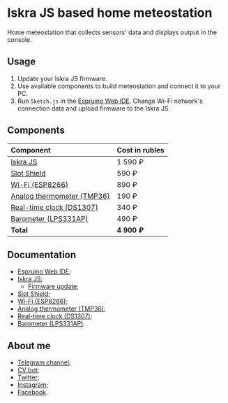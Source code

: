 # Iskra JS based home meteostation

Home meteostation that collects sensors' data and displays output in the console.

## Usage

1. Update your Iskra JS firmware.
2. Use available components to build meteostation and connect it to your PC.
3. Run `Sketch.js` in the [Espruino Web IDE](https://chrome.google.com/webstore/detail/espruino-web-ide/bleoifhkdalbjfbobjackfdifdneehpo). Change Wi-Fi network's connection data and upload firmware to the Iskra JS.

## Components
| Component                                                                           |   Cost in rubles   |
|:------------------------------------------------------------------------------------|:-------------------|
| [Iskra JS](http://amperka.ru/product/iskra-js)                                      | 1 590 ₽            |
| [Slot Shield](http://amperka.ru/product/arduino-troyka-slot-shield)                 | 590 ₽              |
| [Wi-Fi (ESP8266)](http://amperka.ru/product/troyka-wi-fi)                           | 890 ₽              |
| [Analog thermometer (TMP36)](http://amperka.ru/product/troyka-temperature-sensor)   | 190 ₽              |
| [Real-time clock (DS1307)](http://amperka.ru/product/troyka-rtc)                    | 340 ₽              |
| [Barometer (LPS331AP)](http://amperka.ru/product/troyka-barometer)                  | 490 ₽              |
| **Total**                                                                           | **4 900 ₽**        |

## Documentation

- [Espruino Web IDE](http://wiki.amperka.ru/js:ide);
- [Iskra JS](http://wiki.amperka.ru/js:iskra_js);
  - [Firmware update](http://wiki.amperka.ru/js:ide#обновление_прошивки);
- [Slot Shield](http://wiki.amperka.ru/продукты:troyka-slot-shield);
- [Wi-Fi (ESP8266)](http://wiki.amperka.ru/js:wifi);
- [Analog thermometer (TMP36)](http://wiki.amperka.ru/js:thermometer);
- [Real-time clock (DS1307)](http://wiki.amperka.ru/js:rtc);
- [Barometer (LPS331AP)](http://wiki.amperka.ru/js:barometer).

## About me
- [Telegram channel](http://t.me/semeonboboshko);
- [CV bot](http://t.me/BoboshkoRobot);
- [Twitter](http://twitter.com/semeonboboshko);
- [Instagram](http://instagram.com/boboshko);
- [Facebook](http://fb.me/onlysemeon).
